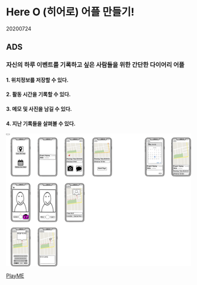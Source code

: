 # Here O (히어로) 어플 만들기!
20200724

## ADS
### 자신의 하루 이벤트를 기록하고 싶은 사람들을 위한 간단한 다이어리 어플
#### 1. 위치정보를 저장할 수 있다.
#### 2. 활동 시간을 기록할 수 있다.
#### 3. 메모 및 사진을 남길 수 있다.
#### 4. 지난 기록들을 살펴볼 수 있다.

![목업사진](2mage/원래는.png)

[PlayME](2mage/Here,O!.mov)
